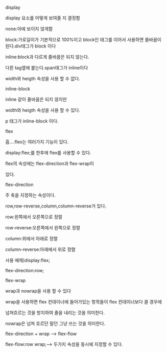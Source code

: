 display

display 요소를 어떻게 보여줄 지 결정함

none:아에 보이지 않게함

block:가로길이가 기본적으로 100%이고 block인 태그를 이어서 사용하면 줄바꿈이 된다.div태그가 block 이다

inline:block과 다르게 줄바꿈은 되지 않는다.

다른 tag옆에 붙는다.span태그가 inline이다

width와 heigth 속성을 사용 할 수 없다.

inline-block

inline 같이 줄바꿈은 되지 않지만

width와 heigth 속성을 사용 할 수 있다.

p 태그가 inline-block 이다.

flex

흠....flex는 여러가지 기능이 있다.

display:flex;를 한후에 flex를 사용할 수 있다.

flex의 속성에는 flex-direction과 flex-wrap이

있다.

flex-direction

주 축을 지정하는 속성이다.

row,row-reverse,column,column-reverse가 있다.

row:왼쪽에서 오른쪽으로 정렬

row-reverse:오른쪽에서 왼쪽으로 정렬

column:위에서 아래로 정렬

column-reverse:아래에서 위로 정렬

사용 예제)display:flex;

flex-direction:row;

flex-wrap

wrap과 nowrap을 사용 할 수 있다

wrap을 사용하면 flex 컨데이너에 들어가있는 항목들이 flex 컨데이너보다 클 경우에

넘쳐흐르는 것을 방지하여 줄을 내리는 것을 의미한다.

nowrap은 넘쳐 흐르던 말던 그냥 쓰는 것을 의미한다.

flex-direction + wrap —> flex-flow

flex-flow:row wrap;—> 두가지 속성을 동시에 지정할 수 있다.
